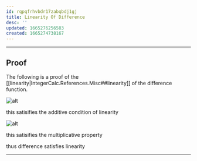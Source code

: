 ```yaml
---
id: rqpqfrhvbdr17zabqbdj1gj
title: Linearity Of Difference
desc: ''
updated: 1665276256583
created: 1665274738167
---
```


___

## Proof 

The following is a proof of the
[[linearity|IntegerCalc.References.Misc##linearity]]
of the difference function.

![alt](../assets/images/addition_property_of_difference.svg)

this satisifies the additive condition of linearity

![alt](../assets/images/multiplication_property_of_difference.svg)

this satisifies the multiplicative property

thus difference satisfies linearity

___


